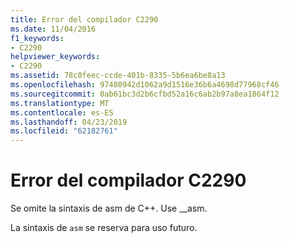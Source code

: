 ```yaml
---
title: Error del compilador C2290
ms.date: 11/04/2016
f1_keywords:
- C2290
helpviewer_keywords:
- C2290
ms.assetid: 78c0feec-ccde-401b-8335-5b6ea6be8a13
ms.openlocfilehash: 97480942d1062a9d1516e36b6a4698d77968cf46
ms.sourcegitcommit: 0ab61bc3d2b6cfbd52a16c6ab2b97a8ea1864f12
ms.translationtype: MT
ms.contentlocale: es-ES
ms.lasthandoff: 04/23/2019
ms.locfileid: "62182761"
---
```

# <a name="compiler-error-c2290"></a>Error del compilador C2290

Se omite la sintaxis de asm de C++. Use __asm.

La sintaxis de `asm` se reserva para uso futuro.